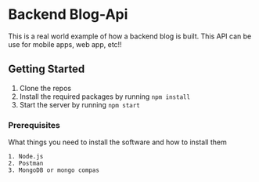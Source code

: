 # Backend Blog-Api

This is a real world example of how a backend blog is built. This API can be use for mobile apps, web app, etc!! 

## Getting Started

1. Clone the repos
2. Install the required packages by running `npm install`
3. Start the server by running `npm start`

### Prerequisites

What things you need to install the software and how to install them

```
1. Node.js
2. Postman
3. MongoDB or mongo compas
```